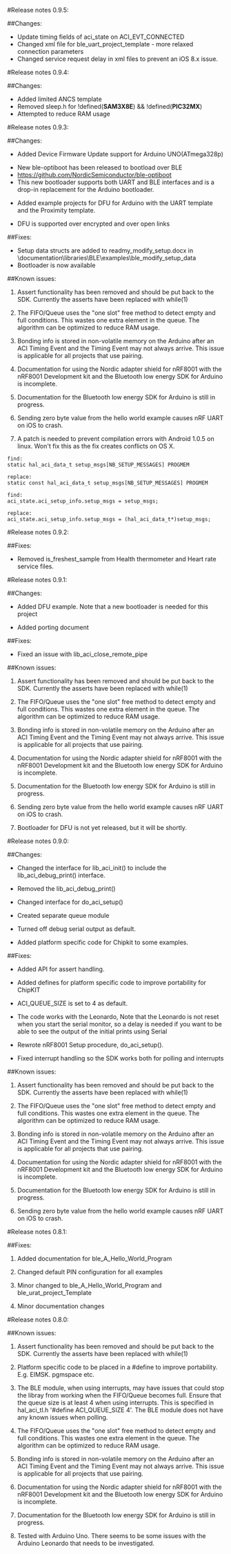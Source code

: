 #Release notes 0.9.5:

##Changes:
* Update timing fields of aci_state on ACI_EVT_CONNECTED
* Changed xml file for ble_uart_project_template - more relaxed connection parameters
* Changed service request delay in xml files to prevent an iOS 8.x issue.


#Release notes 0.9.4:

##Changes:
* Added limited ANCS template
* Removed sleep.h for !defined(__SAM3X8E__) && !defined(__PIC32MX__)
* Attempted to reduce RAM usage


#Release notes 0.9.3:

##Changes:
* Added Device Firmware Update support for Arduino UNO(ATmega328p)
 - New ble-optiboot has been released to bootload over BLE
 - https://github.com/NordicSemiconductor/ble-optiboot
 - This new bootloader supports both UART and BLE interfaces and is a drop-in replacement
   for the Arduino bootloader.
* Added example projects for DFU for Arduino with the UART template and the Proximity template.
 - DFU is supported over encrypted and over open links

##Fixes:
* Setup data structs are added to readmy_modify_setup.docx in \documentation\libraries\BLE\examples\ble_modify_setup_data
* Bootloader is now available

##Known issues:
1. Assert functionality has been removed and should be put back to the SDK.
Currently the asserts have been replaced with while(1)

4. The FIFO/Queue uses the "one slot" free method to detect empty and full conditions.
This wastes one extra element in the queue.
The algorithm can be optimized to reduce RAM usage.

5. Bonding info is stored in non-volatile memory on the Arduino after an ACI Timing Event and the Timing Event may not always arrive.
This issue is applicable for all projects that use pairing.

6. Documentation for using the Nordic adapter shield for nRF8001 with the nRF8001 Development kit and the Bluetooth low energy SDK for Arduino is incomplete.

7. Documentation for the Bluetooth low energy SDK for Arduino is still in progress.

9. Sending zero byte value from the hello world example causes nRF UART on iOS to crash.

11. A patch is needed to prevent compilation errors with Android 1.0.5 on linux. Won't fix this as the fix creates conflicts on OS X.
```
find:
static hal_aci_data_t setup_msgs[NB_SETUP_MESSAGES] PROGMEM

replace:
static const hal_aci_data_t setup_msgs[NB_SETUP_MESSAGES] PROGMEM

find:
aci_state.aci_setup_info.setup_msgs = setup_msgs;

replace:
aci_state.aci_setup_info.setup_msgs = (hal_aci_data_t*)setup_msgs;
```

#Release notes 0.9.2:

##Fixes:
* Removed is_freshest_sample from Health thermometer and Heart rate service files.

#Release notes 0.9.1:

##Changes:
* Added DFU example. Note that a new bootloader is needed for this project

* Added porting document

##Fixes:
* Fixed an issue with lib_aci_close_remote_pipe

##Known issues:
1. Assert functionality has been removed and should be put back to the SDK.
Currently the asserts have been replaced with while(1)

4. The FIFO/Queue uses the "one slot" free method to detect empty and full conditions.
This wastes one extra element in the queue.
The algorithm can be optimized to reduce RAM usage.

5. Bonding info is stored in non-volatile memory on the Arduino after an ACI Timing Event and the Timing Event may not always arrive.
This issue is applicable for all projects that use pairing.

6. Documentation for using the Nordic adapter shield for nRF8001 with the nRF8001 Development kit and the Bluetooth low energy SDK for Arduino is incomplete.

7. Documentation for the Bluetooth low energy SDK for Arduino is still in progress.

9. Sending zero byte value from the hello world example causes nRF UART on iOS to crash.

10. Bootloader for DFU is not yet released, but it will be shortly.

#Release notes 0.9.0:

##Changes:
* Changed the interface for lib_aci_init() to include the lib_aci_debug_print() interface.

* Removed the lib_aci_debug_print()

* Changed interface for do_aci_setup()

* Created separate queue module

* Turned off debug serial output as default.

* Added platform specific code for Chipkit to some examples.

##Fixes:
* Added API for assert handling.

* Added defines for platform specific code to improve portability for ChipKIT

* ACI_QUEUE_SIZE is set to 4 as default.

* The code works with the Leonardo, 
  Note that the Leonardo is not reset when you start the serial monitor,
  so a delay is needed if you want to be able to see the output of the initial prints using Serial

* Rewrote nRF8001 Setup procedure, do_aci_setup().

* Fixed interrupt handling so the SDK works both for polling and interrupts

##Known issues:
1. Assert functionality has been removed and should be put back to the SDK.
Currently the asserts have been replaced with while(1)

4. The FIFO/Queue uses the "one slot" free method to detect empty and full conditions.
This wastes one extra element in the queue.
The algorithm can be optimized to reduce RAM usage.

5. Bonding info is stored in non-volatile memory on the Arduino after an ACI Timing Event and the Timing Event may not always arrive.
This issue is applicable for all projects that use pairing.

6. Documentation for using the Nordic adapter shield for nRF8001 with the nRF8001 Development kit and the Bluetooth low energy SDK for Arduino is incomplete.

7. Documentation for the Bluetooth low energy SDK for Arduino is still in progress.

9. Sending zero byte value from the hello world example causes nRF UART on iOS to crash.

#Release notes 0.8.1:

##Fixes:

1. Added documentation for ble_A_Hello_World_Program

2. Changed default PIN configuration for all examples

3. Minor changed to ble_A_Hello_World_Program and ble_urat_project_Template

4. Minor documentation changes 


#Release notes 0.8.0:

##Known issues:

1. Assert functionality has been removed and should be put back to the SDK.
Currently the asserts have been replaced with while(1)

2. Platform specific code to be placed in a #define to improve portability.
E.g. EIMSK. pgmspace etc.

3. The BLE module, when using interrupts, may have issues that could stop the libray from working when the FIFO/Queue becomes full.
Ensure that the queue size is at least 4 when using interrupts.
This is specified in hal_aci_tl.h 
'#define ACI_QUEUE_SIZE  4'. 
The BLE module does not have any known issues when polling.

4. The FIFO/Queue uses the "one slot" free method to detect empty and full conditions.
This wastes one extra element in the queue.
The algorithm can be optimized to reduce RAM usage.

5. Bonding info is stored in non-volatile memory on the Arduino after an ACI Timing Event and the Timing Event may not always arrive.
This issue is applicable for all projects that use pairing.

6. Documentation for using the Nordic adapter shield for nRF8001 with the nRF8001 Development kit and the Bluetooth low energy SDK for Arduino is incomplete.

7. Documentation for the Bluetooth low energy SDK for Arduino is still in progress.

8. Tested with Arduino Uno. There seems to be some issues with the Arduino Leonardo that needs to be investigated.

